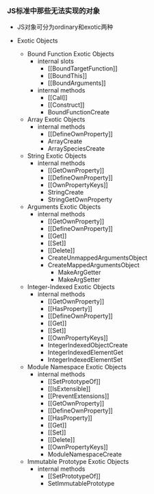 ### JS标准中那些无法实现的对象

* JS对象可分为ordinary和exotic两种

* Exotic Objects
  * Bound Function Exotic Objects
    * internal slots
      * [[BoundTargetFunction]]
      * [[BoundThis]]
      * [[BoundArguments]]
    * internal methods
      * [[Call]]
      * [[Construct]]
      * BoundFunctionCreate
  * Array Exotic Objects
    * internal methods
      * [[DefineOwnProperty]]
      * ArrayCreate
      * ArraySpeciesCreate
  * String Exotic Objects
    * internal methods
      * [[GetOwnProperty]]
      * [[DefineOwnProperty]]
      * [[OwnPropertyKeys]]
      * StringCreate
      * StringGetOwnProperty
  * Arguments Exotic Objects
    * internal methods
      * [[GetOwnProperty]]
      * [[DefineOwnProperty]]
      * [[Get]]
      * [[Set]]
      * [[Delete]]
      * CreateUnmappedArgumentsObject
      * CreateMappedArgumentsObject
        * MakeArgGetter
        * MakeArgSetter
  * Integer-Indexed Exotic Objects
    * internal methods
      * [[GetOwnProperty]]
      * [[HasProperty]]
      * [[DefineOwnProperty]]
      * [[Get]]
      * [[Set]]
      * [[OwnPropertyKeys]]
      * IntegerIndexedObjectCreate
      * IntegerIndexedElementGet
      * IntegerIndexedElementSet
  * Module Namespace Exotic Objects
    * internal methods
      * [[SetPrototypeOf]]
      * [[IsExtensible]]
      * [[PreventExtensions]]
      * [[GetOwnProperty]]
      * [[DefineOwnProperty]]
      * [[HasProperty]]
      * [[Get]]
      * [[Set]]
      * [[Delete]]
      * [[OwnPropertyKeys]]
      * ModuleNamespaceCreate
  * Immutable Prototype Exotic Objects
    * internal methods
      * [[SetPrototypeOf]]
      * SetImmutablePrototype
